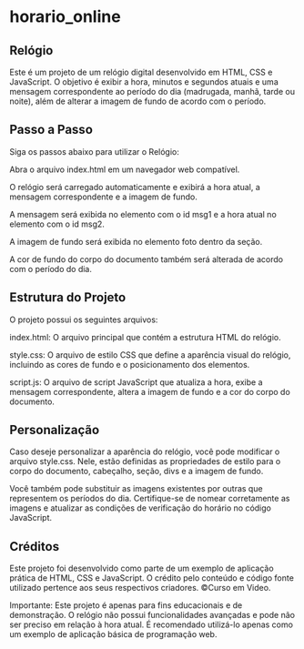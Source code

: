 # horario_online

## Relógio

Este é um projeto de um relógio digital desenvolvido em HTML, CSS e JavaScript. O objetivo é exibir a hora, minutos e segundos atuais e uma mensagem correspondente ao período do dia (madrugada, manhã, tarde ou noite), além de alterar a imagem de fundo de acordo com o período.

## Passo a Passo

Siga os passos abaixo para utilizar o Relógio:

Abra o arquivo index.html em um navegador web compatível.

O relógio será carregado automaticamente e exibirá a hora atual, a mensagem correspondente e a imagem de fundo.

A mensagem será exibida no elemento com o id msg1 e a hora atual no elemento com o id msg2.

A imagem de fundo será exibida no elemento foto dentro da seção.

A cor de fundo do corpo do documento também será alterada de acordo com o período do dia.

## Estrutura do Projeto
O projeto possui os seguintes arquivos:

index.html: O arquivo principal que contém a estrutura HTML do relógio.

style.css: O arquivo de estilo CSS que define a aparência visual do relógio, incluindo as cores de fundo e o posicionamento dos elementos.

script.js: O arquivo de script JavaScript que atualiza a hora, exibe a mensagem correspondente, altera a imagem de fundo e a cor do corpo do documento.

## Personalização
Caso deseje personalizar a aparência do relógio, você pode modificar o arquivo style.css. Nele, estão definidas as propriedades de estilo para o corpo do documento, cabeçalho, seção, divs e a imagem de fundo.

Você também pode substituir as imagens existentes por outras que representem os períodos do dia. Certifique-se de nomear corretamente as imagens e atualizar as condições de verificação do horário no código JavaScript.

## Créditos
Este projeto foi desenvolvido como parte de um exemplo de aplicação prática de HTML, CSS e JavaScript. O crédito pelo conteúdo e código fonte utilizado pertence aos seus respectivos criadores. ©Curso em Video.

Importante: Este projeto é apenas para fins educacionais e de demonstração. O relógio não possui funcionalidades avançadas e pode não ser preciso em relação à hora atual. É recomendado utilizá-lo apenas como um exemplo de aplicação básica de programação web.

